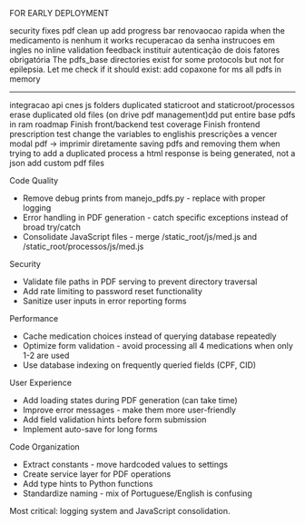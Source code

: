 

FOR EARLY DEPLOYMENT

security fixes
pdf clean up
add progress bar renovaocao rapida
when the medicamento is nenhum it works
recuperacao da senha instrucoes em ingles
no inline validation feedback
instituir autenticação de dois fatores obrigatória
The pdfs_base directories exist for some protocols but not for epilepsia. Let me check if it should exist:
add copaxone for ms
all pdfs in memory



-----------------------------------------------------------------------------------------------------------------
integracao api cnes
js folders duplicated staticroot and staticroot/processos
erase duplicated old files (on drive pdf management)dd
put entire base pdfs in ram
roadmap
Finish front/backend test coverage
Finish frontend prescription test
change the variables to englishis
prescrições a vencer
modal pdf -> imprimir diretamente
saving pdfs and removing them
when trying to add a duplicated process a html response is being generated, not a json
add custom pdf files

  Code Quality

  - Remove debug prints from manejo_pdfs.py - replace with proper logging
  - Error handling in PDF generation - catch specific exceptions instead of broad try/catch
  - Consolidate JavaScript files - merge /static_root/js/med.js and /static_root/processos/js/med.js

  Security

  - Validate file paths in PDF serving to prevent directory traversal
  - Add rate limiting to password reset functionality
  - Sanitize user inputs in error reporting forms

  Performance

  - Cache medication choices instead of querying database repeatedly
  - Optimize form validation - avoid processing all 4 medications when only 1-2 are used
  - Use database indexing on frequently queried fields (CPF, CID)

  User Experience

  - Add loading states during PDF generation (can take time)
  - Improve error messages - make them more user-friendly
  - Add field validation hints before form submission
  - Implement auto-save for long forms

  Code Organization

  - Extract constants - move hardcoded values to settings
  - Create service layer for PDF operations
  - Add type hints to Python functions
  - Standardize naming - mix of Portuguese/English is confusing

  Most critical: logging system and JavaScript consolidation.


 